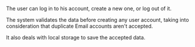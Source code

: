 The user can log in to his account, create a new one, or log out of it.

The system validates the data before creating any user account, taking into consideration that duplicate Email accounts aren't accepted.

It also deals with local storage to save the accepted data.
